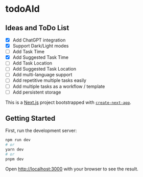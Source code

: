 # todoAId

## Ideas and ToDo List

- [x] Add ChatGPT integration
- [x] Support Dark/Light modes
- [ ] Add Task Time
- [x] Add Suggested Task Time
- [ ] Add Task Location
- [ ] Add Suggested Task Location
- [ ] Add multi-language support
- [ ] Add repetitive multiple tasks easily
- [ ] Add multiple tasks as a workflow / template
- [ ] Add persistent storage

This is a [Next.js](https://nextjs.org/) project bootstrapped
with [`create-next-app`](https://github.com/vercel/next.js/tree/canary/packages/create-next-app).

## Getting Started

First, run the development server:

```bash
npm run dev
# or
yarn dev
# or
pnpm dev
```

Open [http://localhost:3000](http://localhost:3000) with your browser to see the result.